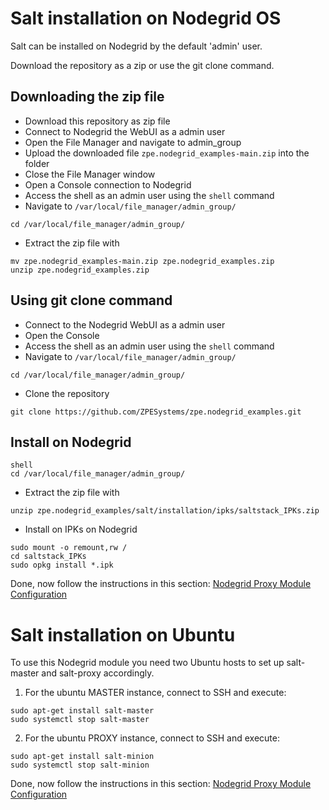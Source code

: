 # 

# Salt installation on Nodegrid OS

Salt can be installed on Nodegrid by the default 'admin' user.

Download the repository as a zip or use the git clone command.

## Downloading the zip file
- Download this repository as zip file
- Connect to Nodegrid the WebUI as a admin user
- Open the File Manager and navigate to admin_group
- Upload the downloaded file `zpe.nodegrid_examples-main.zip` into the folder
- Close the File Manager window
- Open a Console connection to Nodegrid
- Access the shell as an admin user using the `shell` command
- Navigate to `/var/local/file_manager/admin_group/` 
```shell script
cd /var/local/file_manager/admin_group/
```
- Extract the zip file with
```shell script
mv zpe.nodegrid_examples-main.zip zpe.nodegrid_examples.zip
unzip zpe.nodegrid_examples.zip
```

## Using git clone command
- Connect to the Nodegrid WebUI as a admin user
- Open the Console
- Access the shell as an admin user using the `shell` command
- Navigate to `/var/local/file_manager/admin_group/` 
```shell script
cd /var/local/file_manager/admin_group/
```
- Clone the repository
```shell script
git clone https://github.com/ZPESystems/zpe.nodegrid_examples.git
```

## Install on Nodegrid

```shell script
shell
cd /var/local/file_manager/admin_group/
```
- Extract the zip file with
```shell script
unzip zpe.nodegrid_examples/salt/installation/ipks/saltstack_IPKs.zip
```
- Install on IPKs on Nodegrid
```shell script
sudo mount -o remount,rw /
cd saltstack_IPKs
sudo opkg install *.ipk
```

Done, now follow the instructions in this section: [Nodegrid Proxy Module Configuration](../README.md#nodegrid-proxy-module-configuration)

# Salt installation on Ubuntu
To use this Nodegrid module you need two Ubuntu hosts to set up salt-master and salt-proxy accordingly.

1. For the ubuntu MASTER instance, connect to SSH and execute:
```shell script
sudo apt-get install salt-master
sudo systemctl stop salt-master
```

2. For the ubuntu PROXY instance, connect to SSH and execute:
```shell script
sudo apt-get install salt-minion
sudo systemctl stop salt-minion
```

Done, now follow the instructions in this section: [Nodegrid Proxy Module Configuration](../README.md#nodegrid-proxy-module-configuration)
